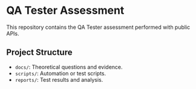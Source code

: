 # QA Tester Assessment  

This repository contains the QA Tester assessment performed with public APIs.  

## Project Structure  

- `docs/`: Theoretical questions and evidence.  
- `scripts/`: Automation or test scripts.  
- `reports/`: Test results and analysis.  

